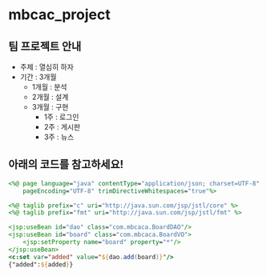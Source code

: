 # mbcac_project

## 팀 프로젝트 안내
* 주제 : 열심히 하자
* 기간 : 3개월
  + 1개월 : 분석
  + 2개월 : 설계
  + 3개월 : 구현
    - 1주 : 로그인
    - 2주 : 게시판
    - 3주 : 뉴스

## 아래의 코드를 참고하세요!
```jsp
<%@ page language="java" contentType="application/json; charset=UTF-8"
    pageEncoding="UTF-8" trimDirectiveWhitespaces="true"%>

<%@ taglib prefix="c" uri="http://java.sun.com/jsp/jstl/core" %>
<%@ taglib prefix="fmt" uri="http://java.sun.com/jsp/jstl/fmt" %>

<jsp:useBean id="dao" class="com.mbcaca.BoardDAO"/>
<jsp:useBean id="board" class="com.mbcaca.BoardVO">
	<jsp:setProperty name="board" property="*"/>
</jsp:useBean>
<c:set var="added" value="${dao.add(board)}"/>
{"added":${added}}
```
<h3><style=color:red "구현"></h3>
